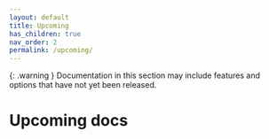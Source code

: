 ```yaml
---
layout: default
title: Upcoming
has_children: true
nav_order: 2
permalink: /upcoming/
---
```

{: .warning }
Documentation in this section may include features and options that have not yet been released. 

# Upcoming docs